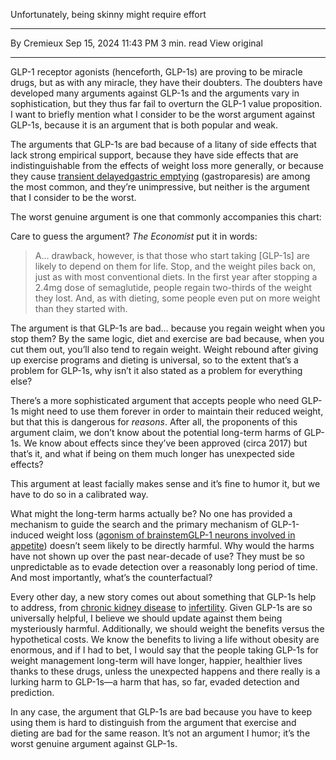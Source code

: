 

Unfortunately, being skinny might require effort

---

By Cremieux
Sep 15, 2024 11:43 PM
3 min. read
View original

---

GLP-1 receptor agonists (henceforth, GLP-1s) are proving to be miracle drugs, but as with any miracle, they have their doubters. The doubters have developed many arguments against GLP-1s and the arguments vary in sophistication, but they thus far fail to overturn the GLP-1 value proposition. I want to briefly mention what I consider to be the worst argument against GLP-1s, because it is an argument that is both popular and weak.

The arguments that GLP-1s are bad because of a litany of side effects that lack strong empirical support, because they have side effects that are indistinguishable from the effects of weight loss more generally, or because they cause [transient delayed](https://dom-pubs.pericles-prod.literatumonline.com/doi/10.1111/j.1463-1326.2012.01557.x)[gastric emptying](https://dom-pubs.pericles-prod.literatumonline.com/doi/10.1111/dom.14280) (gastroparesis) are among the most common, and they’re unimpressive, but neither is the argument that I consider to be the worst.

The worst genuine argument is one that commonly accompanies this chart:

Care to guess the argument? _The Economist_ put it in words:

> A… drawback, however, is that those who start taking [GLP-1s] are likely to depend on them for life. Stop, and the weight piles back on, just as with most conventional diets. In the first year after stopping a 2.4mg dose of semaglutide, people regain two-thirds of the weight they lost. And, as with dieting, some people even put on more weight than they started with.

The argument is that GLP-1s are bad… because you regain weight when you stop them? By the same logic, diet and exercise are bad because, when you cut them out, you’ll also tend to regain weight. Weight rebound after giving up exercise programs and dieting is universal, so to the extent that’s a problem for GLP-1s, why isn’t it also stated as a problem for everything else?

There’s a more sophisticated argument that accepts people who need GLP-1s might need to use them forever in order to maintain their reduced weight, but that this is dangerous for _reasons_. After all, the proponents of this argument claim, we don’t know about the potential long-term harms of GLP-1s. We know about effects since they’ve been approved (circa 2017) but that’s it, and what if being on them much longer has unexpected side effects?

This argument at least facially makes sense and it’s fine to humor it, but we have to do so in a calibrated way.

What might the long-term harms actually be? No one has provided a mechanism to guide the search and the primary mechanism of GLP-1-induced weight loss ([agonism of brainstem](https://www.science.org/doi/10.1126/scitranslmed.aay8071)[GLP-1 neurons involved in appetite](https://www.jci.org/articles/view/72434)) doesn’t seem likely to be directly harmful. Why would the harms have not shown up over the past near-decade of use? They must be so unpredictable as to evade detection over a reasonably long period of time. And most importantly, what’s the counterfactual?

Every other day, a new story comes out about something that GLP-1s help to address, from [chronic kidney disease](https://www.nejm.org/doi/full/10.1056/NEJMoa2403347) to [infertility](https://www.nature.com/articles/d41586-024-02045-w). Given GLP-1s are so universally helpful, I believe we should update against them being mysteriously harmful. Additionally, we should weight the benefits versus the hypothetical costs. We know the benefits to living a life without obesity are enormous, and if I had to bet, I would say that the people taking GLP-1s for weight management long-term will have longer, happier, healthier lives thanks to these drugs, unless the unexpected happens and there really is a lurking harm to GLP-1s—a harm that has, so far, evaded detection and prediction.

In any case, the argument that GLP-1s are bad because you have to keep using them is hard to distinguish from the argument that exercise and dieting are bad for the same reason. It’s not an argument I humor; it’s the worst genuine argument against GLP-1s.